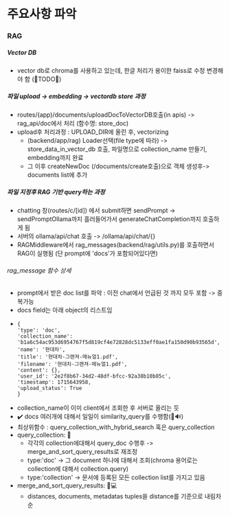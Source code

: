# 주요사항 파악

### RAG

##### Vector DB

- vector db로 chroma를 사용하고 있는데, 한글 처리가 용이한 faiss로 수정 변경해야 함 (📌TODO📌)

##### 파일 upload -> embedding -> vectordb store 과정

- routes/(app)/documents/uploadDocToVectorDB호출(in apis) -> rag_api/doc에서 처리 (함수명: store_doc)
- upload후 처리과정 : UPLOAD_DIR에 올린 후, vectorizing
  - (backend/app/rag) Loader선택(file type에 따라) -> store_data_in_vector_db 호출, 파일명으로 collection_name 만들기, embedding까지 완료
  - 그 이후 createNewDoc (/documents/create호출)으로 객체 생성후-> documents list에 추가

##### 파일 지정후 RAG 기반 query하는 과정

- chatting 창(routes/c/[id]) 에서 submit하면 sendPrompt -> sendPromptOllama까지 흘러들어가서 generateChatCompletion까지 호출하게 됨
- 서버의 ollama/api/chat 호출 -> /ollama/api/chat/{}
- RAGMiddleware에서 rag_messages(backend/rag/utils.py)를 호출하면서 RAG이 실행됨 (단 prompt에 'docs'가 포함되어있다면)

###### rag_message 함수 상세

- prompt에서 받은 doc list를 파악 : 이전 chat에서 언급된 것 까지 모두 포함 -> 중복가능
- docs field는 아래 object의 리스트임
- ```
  {
  'type': 'doc',
  'collection_name': 'b1a6c54ac953d6954767f5d819cf4e72828dc5133eff0ae1fa150d90b93565d',
  'name': '현대차',
  'title': '현대차-그랜져-메뉴얼1.pdf',
  'filename': '현대차-그랜져-메뉴얼1.pdf',
  'content': {},
  'user_id': '2e2f8b67-34d2-48df-bfcc-92a38b10b85c',
  'timestamp': 1715643958,
  'upload_status': True
  }
  ```
- collection_name이 이미 client에서 조회한 후 서버로 올리는 듯
- ✔️ docs 여러개에 대해서 일일이 similarity_query를 수행함(🔔🔊)
- 최상위함수 : query_collection_with_hybrid_search 혹은 query_collection
- query_collection: 📖
  - 각각의 collection에대해서 query_doc 수행후 -> merge_and_sort_query_results로 재조정
  - type:'doc' -> 그 document 하나에 대해서 조회(chroma 용어로는 collection에 대해서 collection.query)
  - type:'collection' -> 문서에 등록된 모든 collection list를 가지고 있음
- merge_and_sort_query_results: 📓💻
  - distances, documents, metadatas tuples을 distance를 기준으로 내림차순
